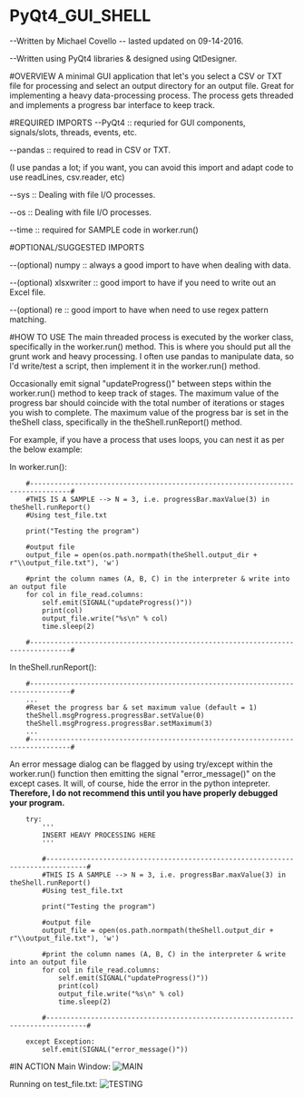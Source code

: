 # PyQt4_GUI_SHELL
--Written by Michael Covello -- lasted updated on 09-14-2016.

--Written using PyQt4 libraries & designed using QtDesigner.

#OVERVIEW
A minimal GUI application that let's you select a CSV or TXT file for processing and select an output directory for an output file.
Great for implementing a heavy data-processing process. 
The process gets threaded and implements a progress bar interface to keep track.

#REQUIRED IMPORTS
--PyQt4 :: requried for GUI components, signals/slots, threads, events, etc.

--pandas :: required to read in CSV or TXT.

(I use pandas a lot; if you want, you can avoid this import and adapt code to use readLines, csv.reader, etc)

--sys :: Dealing with file I/O processes.

--os :: Dealing with file I/O processes.

--time :: required for SAMPLE code in worker.run()

#OPTIONAL/SUGGESTED IMPORTS

--(optional) numpy :: always a good import to have when dealing with data.

--(optional) xlsxwriter	:: good import to have if you need to write out an Excel file.



--(optional) re :: good import to have when need to use regex pattern matching.

#HOW TO USE
The main threaded process is executed by the worker class, specifically in the worker.run() method.
This is where you should put all the grunt work and heavy processing.
I often use pandas to manipulate data, so I'd write/test a script, then implement it in the worker.run() method.

Occasionally emit signal "updateProgress()" between steps within the worker.run() method to keep track of stages.
The maximum value of the progress bar should coincide with the total number of iterations or stages you wish to complete.
The maximum value of the progress bar is set in the theShell class, specifically in the theShell.runReport() method.

For example, if you have a process that uses loops, you can nest it as per the below example:

In worker.run():

		#--------------------------------------------------------------------------------#
		#THIS IS A SAMPLE --> N = 3, i.e. progressBar.maxValue(3) in theShell.runReport()
		#Using test_file.txt
		
		print("Testing the program")
		
		#output file
		output_file = open(os.path.normpath(theShell.output_dir + r"\\output_file.txt"), 'w')
		
		#print the column names (A, B, C) in the interpreter & write into an output file
		for col in file_read.columns:
			self.emit(SIGNAL("updateProgress()"))
			print(col)
			output_file.write("%s\n" % col)
			time.sleep(2)
		
		#--------------------------------------------------------------------------------#
		
	
In theShell.runReport():

		#--------------------------------------------------------------------------------#
		...
		#Reset the progress bar & set maximum value (default = 1)
		theShell.msgProgress.progressBar.setValue(0)
		theShell.msgProgress.progressBar.setMaximum(3)
		...
		#--------------------------------------------------------------------------------#
		
An error message dialog can be flagged by using try/except within the worker.run() function then emitting the signal "error_message()" on the except cases. It will, of course, hide the error in the python intepreter.
**Therefore, I do not recommend this until you have properly debugged your program.**

		try:
			'''
			INSERT HEAVY PROCESSING HERE
			'''
			
			#--------------------------------------------------------------------------------#
			#THIS IS A SAMPLE --> N = 3, i.e. progressBar.maxValue(3) in theShell.runReport()
			#Using test_file.txt
			
			print("Testing the program")
			
			#output file
			output_file = open(os.path.normpath(theShell.output_dir + r"\\output_file.txt"), 'w')
			
			#print the column names (A, B, C) in the interpreter & write into an output file
			for col in file_read.columns:
				self.emit(SIGNAL("updateProgress()"))
				print(col)
				output_file.write("%s\n" % col)
				time.sleep(2)
			
			#--------------------------------------------------------------------------------#
			
		except Exception:
			self.emit(SIGNAL("error_message()"))


#IN ACTION
Main Window:
![MAIN](https://cloud.githubusercontent.com/assets/20232054/18531048/ea3cb1f8-7a99-11e6-98ec-fd1f631c0e6d.png)

Running on test_file.txt:
![TESTING](https://cloud.githubusercontent.com/assets/20232054/18531050/ed7959ca-7a99-11e6-8545-0e113eeeece6.png)

